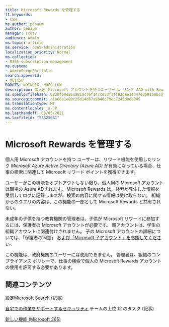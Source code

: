 ```yaml
---
title: Microsoft Rewards を管理する
f1.keywords:
- CSH
ms.author: pebaum
author: pebaum
manager: scotv
audience: Admin
ms.topic: article
ms.service: o365-administration
localization_priority: Normal
ms.collection:
- M365-subscription-management
ms.custom:
- AdminSurgePortfolio
search.appverid:
- MET150
ROBOTS: NOINDEX, NOFOLLOW
description: 個人用 Microsoft アカウントを持つユーザーは、リンク AAD with Rewards 機能が有効になっている場合、仕事の検索に関連して Microsoft リワード ポイントを獲得できます。
ms.openlocfilehash: 682bfb9e26ca81ac76f147ce53f3ff92bae1ec47e3b91babcdfde6bf6acab4fc
ms.sourcegitcommit: a1b66e1e80c25d14d67a9b46c79ec7245d88e045
ms.translationtype: MT
ms.contentlocale: ja-JP
ms.lasthandoff: 08/05/2021
ms.locfileid: "53825081"
---
```

# <a name="manage-microsoft-rewards"></a>Microsoft Rewards を管理する

個人用 Microsoft アカウントを持つ [](https://www.microsoft.com/rewards)ユーザーは、リワード機能を使用したリンク *Microsoft Azure Active Directory (Azure AD)* が有効になっている場合、仕事の検索に関連して Microsoft リワード ポイントを獲得できます。

ユーザーがこの機能をオプトアウトしない限り、個人用の Microsoft アカウントは職場の Azure ADされます。 Microsoft Rewards は、検索が発生した情報を受信してログに記録しますが、検索の内容に関する情報は受け取らない。 組織からのクエリの内容は、この機能の一部として Microsoft Rewards と共有されない。

未成年の子供を持つ教育機関の管理者は、子供が Microsoft リワードに参加するには、保護者の Microsoft アカウントが必要です。 親アカウントは、学生の組織アカウントに関連付けされません。 子の Microsoft アカウントの詳細については、「保護者の同意」 [および「Microsoft 子アカウント」を参照してください](https://support.microsoft.com/account-billing/c6951746-8ee5-8461-0809-fbd755cd902e)。

この機能は、政府機関のユーザーには使用できません。 管理者は、組織のコンプライアンス ポリシーで、仕事の検索で個人の Microsoft Rewards アカウントの使用を許可する必要があります。

## <a name="related-content"></a>関連コンテンツ

[設定Microsoft Search](/microsoftsearch/setup-microsoft-search) (記事)

[自宅での作業をサポートするセキュリティ](../../security/top-security-tasks-for-remote-work.md) チームの上位 12 のタスク (記事)

[新しい機能 (Microsoft 365)](https://support.microsoft.com/office/what-s-new-in-microsoft-365-95c8d81d-08ba-42c1-914f-bca4603e1426)


